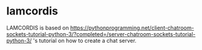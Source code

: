 # lamcordis
LAMCORDIS is based on https://pythonprogramming.net/client-chatroom-sockets-tutorial-python-3/?completed=/server-chatroom-sockets-tutorial-python-3/ 's tutorial on
how to create a chat server.
